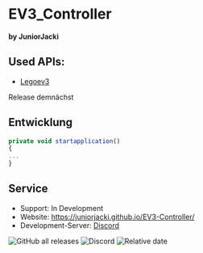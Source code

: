 # EV3_Controller
**by JuniorJacki**
## Used APIs:
- [Legoev3](https://github.com/BrianPeek/legoev3)

Release demnächst

## Entwicklung

```javascript
private void startapplication()
{
...
}
```


## Service
- Support: In Development
- Website: https://juniorjacki.github.io/EV3-Controller/
- Development-Server: [Discord](https://discord.gg/pf4FaBXtX7)


![GitHub all releases](https://img.shields.io/github/downloads/JuniorJacki/EV3-Controller/total?label=Downloads&logo=GITHUB&logoColor=%23ff0000) 
![Discord](https://img.shields.io/discord/897018883452571669?label=Discord&logo=Discord)
![Relative date](https://img.shields.io/date/1634070632?label=Letztes%20Update&logo=CLockify)

